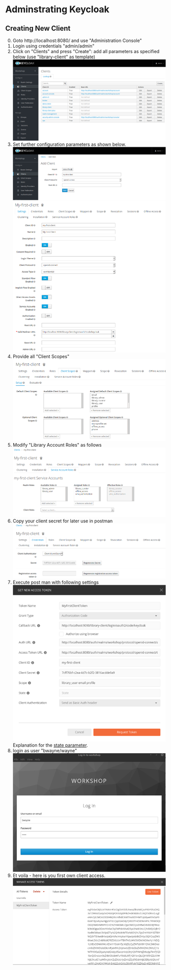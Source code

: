 # Adminstrating Keycloak

## Creating New Client
0. Goto http://localhost:8080/ and use "Administration Console"
0. Login using credentials "admin/admin"
0. Click on "Clients" and press "Create": add all parameters as specified below (use "library-client" as template)<br/>
![](./img/new-client/01-clients.png)
0. Set further configuration parameters as shown below.<br/>
![](./img/new-client/02-create-client.png)
![](./img/new-client/03-client-configuration.png)
0. Provide all "Client Scopes"<br/>
![](./img/new-client/04-client-scopes.png)
0. Modify "Library Account Roles" as follows<br/>
![](./img/new-client/05-service-account-roles.png)
0. Copy your client secret for later use in postman<br/>
![](./img/new-client/06-client-secrets.png)
0. Execute post man with following settings<br/>
![](./img/new-client/07-postman-request.png)<br/>
Explanation for the [state parameter](https://auth0.com/docs/protocols/state-parameters#csrf-attacks).
0. login as user "bwayne/wayne"<br/>
![](./img/new-client/08-login.png)
0. Et voila - here is you first own client access.<br/>
![](./img/new-client/09-token-response.png)
